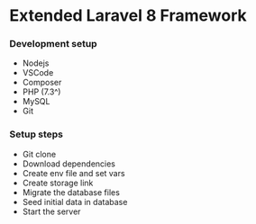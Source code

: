 # Extended Laravel 8 Framework

### Development setup
 - Nodejs
 - VSCode
 - Composer
 - PHP (7.3^)
 - MySQL
 - Git
 
 ### Setup steps
 - Git clone 
 - Download dependencies
 - Create env file and set vars
 - Create storage link
 - Migrate the database files
 - Seed initial data in database
 - Start the server

